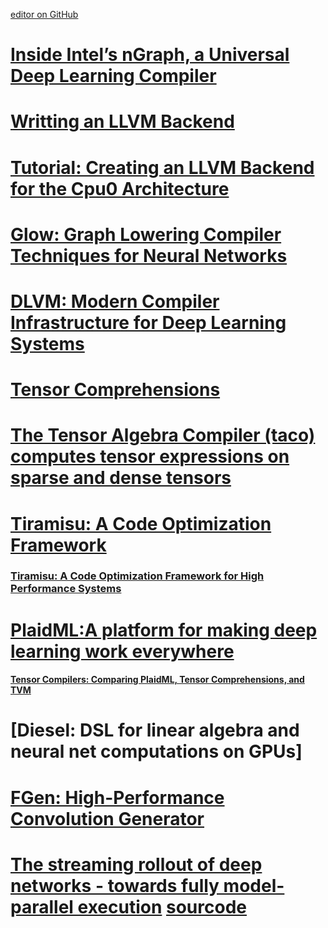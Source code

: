 [editor on GitHub](https://github.com/fsword73/jianyang.github.io/edit/master/Graph-Optimization.md)

# [Inside Intel’s nGraph, a Universal Deep Learning Compiler](https://www.datanami.com/2018/04/26/inside-intels-ngraph-a-universal-deep-learning-compiler/)
# [Writting an LLVM Backend](https://www.llvm.org/docs/WritingAnLLVMBackend.html)
# [Tutorial: Creating an LLVM Backend for the Cpu0 Architecture](http://jonathan2251.github.io/lbd/)
# [Glow: Graph Lowering Compiler Techniques for Neural Networks](https://github.com/pytorch/glow)
# [DLVM: Modern Compiler Infrastructure for Deep Learning Systems](http://dlvm.org/)
# [Tensor Comprehensions](https://github.com/facebookresearch/TensorComprehensions)
# [The Tensor Algebra Compiler (taco) computes tensor expressions on sparse and dense tensors](http://tensor-compiler.org/)
# [Tiramisu: A Code Optimization Framework](https://github.com/rbaghdadi/tiramisu/)
### [Tiramisu: A Code Optimization Framework for High Performance Systems](https://arxiv.org/pdf/1804.10694.pdf)
# [PlaidML:A platform for making deep learning work everywhere](https://github.com/plaidml/plaidml)
####  [Tensor Compilers: Comparing PlaidML, Tensor Comprehensions, and TVM](http://vertex.ai/blog/compiler-comparison)
# [Diesel: DSL for linear algebra and neural net computations on GPUs]
# [FGen: High-Performance Convolution Generator](https://astojanov.github.io/projects/fgen/)
# [The streaming rollout of deep networks - towards fully model-parallel execution](https://arxiv.org/abs/1806.04965) [sourcode](https://github.com/boschresearch/statestream)
